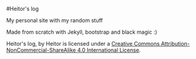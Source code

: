 #Heitor's log

My personal site with my random stuff

Made from scratch with Jekyll, bootstrap and black magic :)

Heitor's log, by Heitor is licensed under a [Creative Commons Attribution-NonCommercial-ShareAlike 4.0 International License](https://creativecommons.org/licenses/by-nc-sa/4.0/).